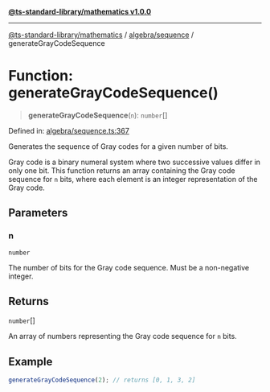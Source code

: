 [**@ts-standard-library/mathematics v1.0.0**](../../../README.md)

***

[@ts-standard-library/mathematics](../../../README.md) / [algebra/sequence](../README.md) / generateGrayCodeSequence

# Function: generateGrayCodeSequence()

> **generateGrayCodeSequence**(`n`): `number`[]

Defined in: [algebra/sequence.ts:367](https://github.com/gabaudette/ts-stdlib/blob/ea80ba1db09c741e99f8cb19e94e5a29b81b623b/packages/mathematics/src/algebra/sequence.ts#L367)

Generates the sequence of Gray codes for a given number of bits.

Gray code is a binary numeral system where two successive values differ in only one bit.
This function returns an array containing the Gray code sequence for `n` bits,
where each element is an integer representation of the Gray code.

## Parameters

### n

`number`

The number of bits for the Gray code sequence. Must be a non-negative integer.

## Returns

`number`[]

An array of numbers representing the Gray code sequence for `n` bits.

## Example

```typescript
generateGrayCodeSequence(2); // returns [0, 1, 3, 2]
```
